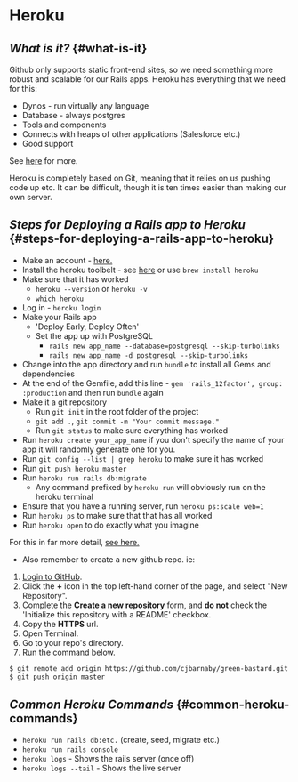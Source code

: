 # Heroku

## _What is it?_ {#what-is-it}

Github only supports static front-end sites, so we need something more robust and scalable for our Rails apps. Heroku has everything that we need for this:

* Dynos - run virtually any language
* Database - always postgres
* Tools and components
* Connects with heaps of other applications \(Salesforce etc.\)
* Good support

See [here](https://www.heroku.com/home) for more.

Heroku is completely based on Git, meaning that it relies on us pushing code up etc. It can be difficult, though it is ten times easier than making our own server.

## _Steps for Deploying a Rails app to Heroku_ {#steps-for-deploying-a-rails-app-to-heroku}

* Make an account - [here.](https://signup.heroku.com/www-header)​
* Install the heroku toolbelt - see [here](https://toolbelt.heroku.com/) or use `brew install heroku`
* Make sure that it has worked
  * `heroku --version` or `heroku -v`
  * `which heroku`
* Log in - `heroku login`
* Make your Rails app
  * 'Deploy Early, Deploy Often'
  * Set the app up with PostgreSQL
    * `rails new app_name --database=postgresql --skip-turbolinks`
    * `rails new app_name -d postgresql --skip-turbolinks`
* Change into the app directory and run `bundle` to install all Gems and dependencies
* At the end of the Gemfile, add this line - `gem 'rails_12factor', group: :production` and then run `bundle` again
* Make it a git repository
  * Run `git init` in the root folder of the project
  * `git add .`, `git commit -m "Your commit message."`
  * Run `git status` to make sure everything has worked
* Run `heroku create your_app_name` if you don't specify the name of your app it will randomly generate one for you.
* Run `git config --list | grep heroku` to make sure it has worked
* Run `git push heroku master`
* Run `heroku run rails db:migrate`
  * Any command prefixed by `heroku run` will obviously run on the heroku terminal
* Ensure that you have a running server, run `heroku ps:scale web=1`
* Run `heroku ps` to make sure that that has all worked
* Run `heroku open` to do exactly what you imagine

For this in far more detail, [see here.](https://devcenter.heroku.com/articles/getting-started-with-rails4)​

* Also remember to create a new github repo. ie:

1. ​[Login to GitHub](http://www.github.com/).
2. Click the **+** icon in the top left-hand corner of the page, and select "New Repository".
3. Complete the **Create a new repository** form, and **do not** check the 'Initialize this repository with a README' checkbox.
4. Copy the **HTTPS** url.
5. Open Terminal.
6. Go to your repo's directory.
7. Run the command below.

```bash
$ git remote add origin https://github.com/cjbarnaby/green-bastard.git
$ git push origin master
```

## _Common Heroku Commands_ {#common-heroku-commands}

* `heroku run rails db:etc.` \(create, seed, migrate etc.\)
* `heroku run rails console`
* `heroku logs` - Shows the rails server \(once off\)
* `heroku logs --tail` - Shows the live server


